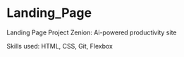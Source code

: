 # Landing_Page

Landing Page Project
Zenion: Ai-powered productivity site

Skills used: HTML, CSS, Git, Flexbox
